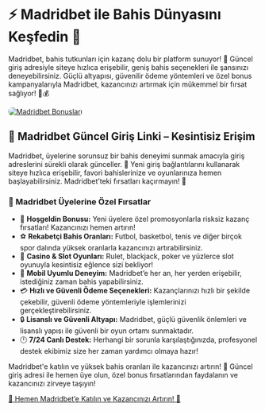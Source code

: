 <h1>⚡ Madridbet ile Bahis Dünyasını Keşfedin 🎰</h1>

<p>Madridbet, bahis tutkunları için kazanç dolu bir platform sunuyor! 🚀 Güncel giriş adresiyle siteye hızlıca erişebilir, geniş bahis seçenekleri ile şansınızı deneyebilirsiniz. Güçlü altyapısı, güvenilir ödeme yöntemleri ve özel bonus kampanyalarıyla Madridbet, kazancınızı artırmak için mükemmel bir fırsat sağlıyor! 🎯💰</p>

<a href="https://t.me/+vT5xydT9LLBlMzA0" title="Madridbet Bonuslarıyla Hemen Katıl">
    <img src="https://i.ibb.co/5K7Ks6w/zzzz3.gif" alt="Madridbet Bonusları" style="max-width:100%; height:auto; border-radius:8px;">
</a>

<section class="madridbet-access">
    <h2>🚀 Madridbet Güncel Giriş Linki – Kesintisiz Erişim</h2>
    <p>Madridbet, üyelerine sorunsuz bir bahis deneyimi sunmak amacıyla giriş adreslerini sürekli olarak günceller. 📌 Yeni giriş bağlantılarını kullanarak siteye hızlıca erişebilir, favori bahislerinize ve oyunlarınıza hemen başlayabilirsiniz. Madridbet’teki fırsatları kaçırmayın! 🎲</p>
</section>

<section class="madridbet-benefits">
    <h3>🎁 Madridbet Üyelerine Özel Fırsatlar</h3>
    <ul>
        <li>💎 <strong>Hoşgeldin Bonusu:</strong> Yeni üyelere özel promosyonlarla risksiz kazanç fırsatları! Kazancınızı hemen artırın!</li>
        <li>⚽ <strong>Rekabetçi Bahis Oranları:</strong> Futbol, basketbol, tenis ve diğer birçok spor dalında yüksek oranlarla kazancınızı artırabilirsiniz.</li>
        <li>🎰 <strong>Casino & Slot Oyunları:</strong> Rulet, blackjack, poker ve yüzlerce slot oyunuyla kesintisiz eğlence sizi bekliyor!</li>
        <li>📲 <strong>Mobil Uyumlu Deneyim:</strong> Madridbet’e her an, her yerden erişebilir, istediğiniz zaman bahis yapabilirsiniz.</li>
        <li>💳 <strong>Hızlı ve Güvenli Ödeme Seçenekleri:</strong> Kazançlarınızı hızlı bir şekilde çekebilir, güvenli ödeme yöntemleriyle işlemlerinizi gerçekleştirebilirsiniz.</li>
        <li>🔒 <strong>Lisanslı ve Güvenli Altyapı:</strong> Madridbet, güçlü güvenlik önlemleri ve lisanslı yapısı ile güvenli bir oyun ortamı sunmaktadır.</li>
        <li>🕛 <strong>7/24 Canlı Destek:</strong> Herhangi bir sorunla karşılaştığınızda, profesyonel destek ekibimiz size her zaman yardımcı olmaya hazır!</li>
    </ul>
</section>

<section class="madridbet-cta">
    <p>Madridbet'e katılın ve yüksek bahis oranları ile kazancınızı artırın! 🚀 Güncel giriş adresi ile hemen üye olun, özel bonus fırsatlarından faydalanın ve kazancınızı zirveye taşıyın!</p>
    <a href="https://t.me/+vT5xydT9LLBlMzA0" title="Madridbet Güncel Giriş Linki">🔗 Hemen Madridbet’e Katılın ve Kazancınızı Artırın! 🌟</a>
</section>
